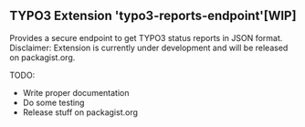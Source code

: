 ## TYPO3 Extension 'typo3-reports-endpoint'[WIP]

Provides a secure endpoint to get TYPO3 status reports in JSON format.
Disclaimer: Extension is currently under development and will be released on packagist.org.

TODO:
* Write proper documentation
* Do some testing
* Release stuff on packagist.org